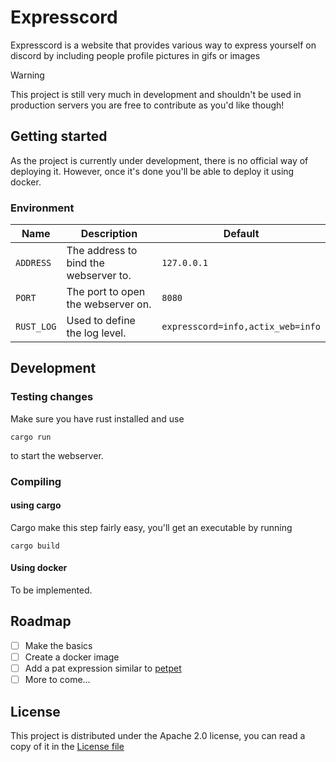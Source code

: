 # Expresscord
Expresscord is a website that provides various way to express yourself on discord by including people profile pictures in gifs or images

> [!WARNING]
> This project is still very much in development and shouldn't be used in production servers
> you are free to contribute as you'd like though!

## Getting started
As the project is currently under development, there is no official way of deploying it. However, once it's done you'll be able to deploy it using docker.

### Environment
| Name        | Description                           | Default                           |
|-------------|---------------------------------------|-----------------------------------|
| `ADDRESS`   | The address to bind the webserver to. | `127.0.0.1`                       |
| `PORT`      | The port to open the webserver on.    | `8080`                            |
| `RUST_LOG`  | Used to define the log level.         | `expresscord=info,actix_web=info` |

## Development
### Testing changes
Make sure you have rust installed and use
```shell
cargo run
```
to start the webserver.

### Compiling
#### using cargo
Cargo make this step fairly easy, you'll get an executable by running
```shell
cargo build
```

#### Using docker
To be implemented.

## Roadmap
- [ ] Make the basics
- [ ] Create a docker image
- [ ] Add a pat expression similar to [petpet](https://benisland.neocities.org/petpet/)
- [ ] More to come...

## License
This project is distributed under the Apache 2.0 license, you can read a copy of it in the [License file](./LICENSE)